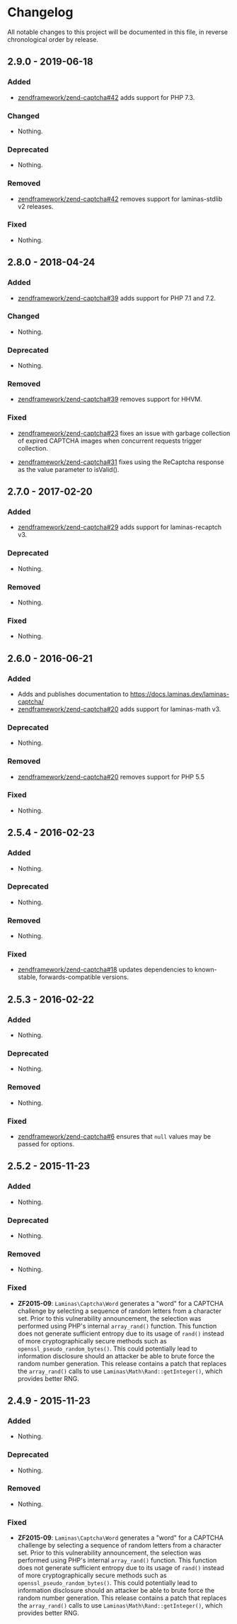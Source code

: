 # Changelog

All notable changes to this project will be documented in this file, in reverse chronological order by release.

## 2.9.0 - 2019-06-18

### Added

- [zendframework/zend-captcha#42](https://github.com/zendframework/zend-captcha/pull/42) adds support for PHP 7.3.

### Changed

- Nothing.

### Deprecated

- Nothing.

### Removed

- [zendframework/zend-captcha#42](https://github.com/zendframework/zend-captcha/pull/42) removes support for laminas-stdlib v2 releases.

### Fixed

- Nothing.

## 2.8.0 - 2018-04-24

### Added

- [zendframework/zend-captcha#39](https://github.com/zendframework/zend-captcha/pull/39) adds support for PHP 7.1 and 7.2.

### Changed

- Nothing.

### Deprecated

- Nothing.

### Removed

- [zendframework/zend-captcha#39](https://github.com/zendframework/zend-captcha/pull/39) removes support for HHVM.

### Fixed

- [zendframework/zend-captcha#23](https://github.com/zendframework/zend-captcha/pull/23) fixes an issue with garbage collection of expired CAPTCHA images
  when concurrent requests trigger collection.

- [zendframework/zend-captcha#31](https://github.com/zendframework/zend-captcha/pull/31) fixes using the
  ReCaptcha response as the value parameter to isValid().

## 2.7.0 - 2017-02-20

### Added

- [zendframework/zend-captcha#29](https://github.com/zendframework/zend-captcha/pull/29) adds support for
  laminas-recaptch v3.


### Deprecated

- Nothing.

### Removed

- Nothing.

### Fixed

- Nothing.

## 2.6.0 - 2016-06-21

### Added

- Adds and publishes documentation to https://docs.laminas.dev/laminas-captcha/
- [zendframework/zend-captcha#20](https://github.com/zendframework/zend-captcha/pull/20) adds support for
  laminas-math v3.

### Deprecated

- Nothing.

### Removed

- [zendframework/zend-captcha#20](https://github.com/zendframework/zend-captcha/pull/20) removes support for
  PHP 5.5

### Fixed

- Nothing.

## 2.5.4 - 2016-02-23

### Added

- Nothing.

### Deprecated

- Nothing.

### Removed

- Nothing.

### Fixed

- [zendframework/zend-captcha#18](https://github.com/zendframework/zend-captcha/pull/18) updates
  dependencies to known-stable, forwards-compatible versions.

## 2.5.3 - 2016-02-22

### Added

- Nothing.

### Deprecated

- Nothing.

### Removed

- Nothing.

### Fixed

- [zendframework/zend-captcha#6](https://github.com/zendframework/zend-captcha/pull/6) ensures that `null`
  values may be passed for options.

## 2.5.2 - 2015-11-23

### Added

- Nothing.

### Deprecated

- Nothing.

### Removed

- Nothing.

### Fixed

- **ZF2015-09**: `Laminas\Captcha\Word` generates a "word" for a CAPTCHA challenge
  by selecting a sequence of random letters from a character set. Prior to this
  vulnerability announcement, the selection was performed using PHP's internal
  `array_rand()` function. This function does not generate sufficient entropy
  due to its usage of `rand()` instead of more cryptographically secure methods
  such as `openssl_pseudo_random_bytes()`. This could potentially lead to
  information disclosure should an attacker be able to brute force the random
  number generation. This release contains a patch that replaces the
  `array_rand()` calls to use `Laminas\Math\Rand::getInteger()`, which provides
  better RNG.

## 2.4.9 - 2015-11-23

### Added

- Nothing.

### Deprecated

- Nothing.

### Removed

- Nothing.

### Fixed

- **ZF2015-09**: `Laminas\Captcha\Word` generates a "word" for a CAPTCHA challenge
  by selecting a sequence of random letters from a character set. Prior to this
  vulnerability announcement, the selection was performed using PHP's internal
  `array_rand()` function. This function does not generate sufficient entropy
  due to its usage of `rand()` instead of more cryptographically secure methods
  such as `openssl_pseudo_random_bytes()`. This could potentially lead to
  information disclosure should an attacker be able to brute force the random
  number generation. This release contains a patch that replaces the
  `array_rand()` calls to use `Laminas\Math\Rand::getInteger()`, which provides
  better RNG.
